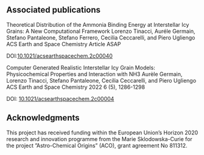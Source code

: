 ## Associated publications
Theoretical Distribution of the Ammonia Binding Energy at Interstellar Icy Grains: A New Computational Framework
Lorenzo Tinacci, Auréle Germain, Stefano Pantaleone, Stefano Ferrero, Cecilia Ceccarelli, and Piero Ugliengo
ACS Earth and Space Chemistry Article ASAP

DOI:[10.1021/acsearthspacechem.2c00040](https://pubs.acs.org/doi/10.1021/acsearthspacechem.2c00040)

Computer Generated Realistic Interstellar Icy Grain Models: Physicochemical Properties and Interaction with NH3
Aurèle Germain, Lorenzo Tinacci, Stefano Pantaleone, Cecilia Ceccarelli, and Piero Ugliengo
ACS Earth and Space Chemistry 2022 6 (5), 1286-1298

DOI: [10.1021/acsearthspacechem.2c00004](https://pubs.acs.org/doi/10.1021/acsearthspacechem.2c00004)

## Acknowledgments
This project has received funding within the European Union’s Horizon 2020 research and innovation programme from the Marie Sklodowska-Curie for the project ”Astro-Chemical Origins” (ACO), grant agreement No 811312.
